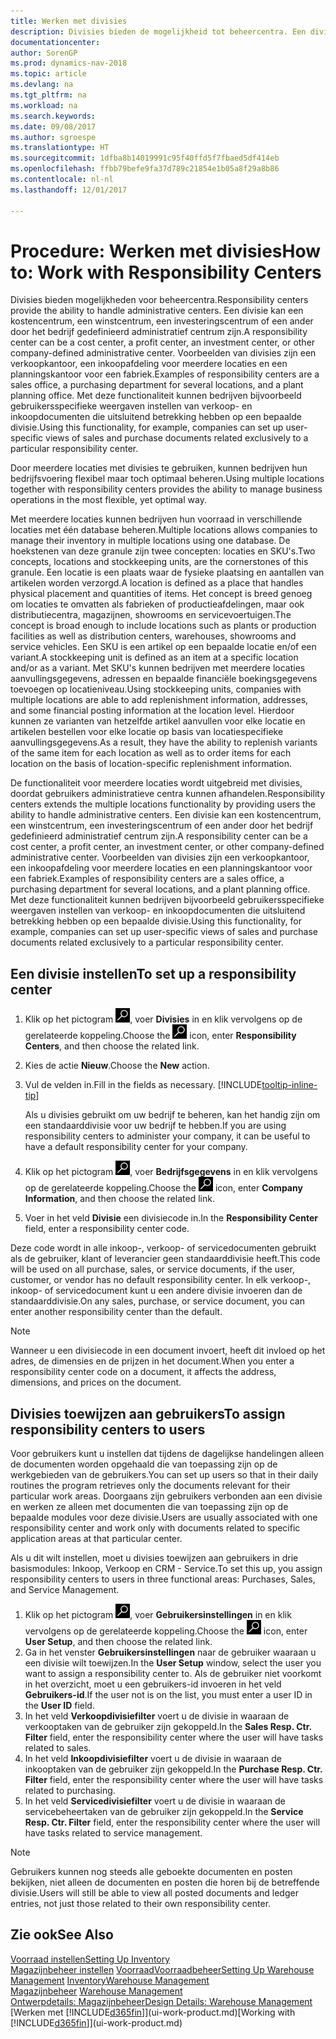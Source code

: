 ```yaml
---
title: Werken met divisies
description: Divisies bieden de mogelijkheid tot beheercentra. Een divisie kan een kostencentrum, een winstcentrum, een investeringscentrum of een ander door het bedrijf gedefinieerd administratief centrum zijn.
documentationcenter: 
author: SorenGP
ms.prod: dynamics-nav-2018
ms.topic: article
ms.devlang: na
ms.tgt_pltfrm: na
ms.workload: na
ms.search.keywords: 
ms.date: 09/08/2017
ms.author: sgroespe
ms.translationtype: HT
ms.sourcegitcommit: 1dfba8b14019991c95f40ffd5f7fbaed5df414eb
ms.openlocfilehash: ffbb79befe9fa37d789c21854e1b05a8f29a8b86
ms.contentlocale: nl-nl
ms.lasthandoff: 12/01/2017

---
```

# <a name="how-to-work-with-responsibility-centers"></a><span data-ttu-id="a65cc-104">Procedure: Werken met divisies</span><span class="sxs-lookup"><span data-stu-id="a65cc-104">How to: Work with Responsibility Centers</span></span>
<span data-ttu-id="a65cc-105">Divisies bieden mogelijkheden voor beheercentra.</span><span class="sxs-lookup"><span data-stu-id="a65cc-105">Responsibility centers provide the ability to handle administrative centers.</span></span> <span data-ttu-id="a65cc-106">Een divisie kan een kostencentrum, een winstcentrum, een investeringscentrum of een ander door het bedrijf gedefinieerd administratief centrum zijn.</span><span class="sxs-lookup"><span data-stu-id="a65cc-106">A responsibility center can be a cost center, a profit center, an investment center, or other company-defined administrative center.</span></span> <span data-ttu-id="a65cc-107">Voorbeelden van divisies zijn een verkoopkantoor, een inkoopafdeling voor meerdere locaties en een planningskantoor voor een fabriek.</span><span class="sxs-lookup"><span data-stu-id="a65cc-107">Examples of responsibility centers are a sales office, a purchasing department for several locations, and a plant planning office.</span></span> <span data-ttu-id="a65cc-108">Met deze functionaliteit kunnen bedrijven bijvoorbeeld gebruikersspecifieke weergaven instellen van verkoop- en inkoopdocumenten die uitsluitend betrekking hebben op een bepaalde divisie.</span><span class="sxs-lookup"><span data-stu-id="a65cc-108">Using this functionality, for example, companies can set up user-specific views of sales and purchase documents related exclusively to a particular responsibility center.</span></span>  

<span data-ttu-id="a65cc-109">Door meerdere locaties met divisies te gebruiken, kunnen bedrijven hun bedrijfsvoering flexibel maar toch optimaal beheren.</span><span class="sxs-lookup"><span data-stu-id="a65cc-109">Using multiple locations together with responsibility centers provides the ability to manage business operations in the most flexible, yet optimal way.</span></span>

<span data-ttu-id="a65cc-110">Met meerdere locaties kunnen bedrijven hun voorraad in verschillende locaties met één database beheren.</span><span class="sxs-lookup"><span data-stu-id="a65cc-110">Multiple locations allows companies to manage their inventory in multiple locations using one database.</span></span> <span data-ttu-id="a65cc-111">De hoekstenen van deze granule zijn twee concepten: locaties en SKU's.</span><span class="sxs-lookup"><span data-stu-id="a65cc-111">Two concepts, locations and stockkeeping units, are the cornerstones of this granule.</span></span> <span data-ttu-id="a65cc-112">Een locatie is een plaats waar de fysieke plaatsing en aantallen van artikelen worden verzorgd.</span><span class="sxs-lookup"><span data-stu-id="a65cc-112">A location is defined as a place that handles physical placement and quantities of items.</span></span> <span data-ttu-id="a65cc-113">Het concept is breed genoeg om locaties te omvatten als fabrieken of productieafdelingen, maar ook distributiecentra, magazijnen, showrooms en servicevoertuigen.</span><span class="sxs-lookup"><span data-stu-id="a65cc-113">The concept is broad enough to include locations such as plants or production facilities as well as distribution centers, warehouses, showrooms and service vehicles.</span></span> <span data-ttu-id="a65cc-114">Een SKU is een artikel op een bepaalde locatie en/of een variant.</span><span class="sxs-lookup"><span data-stu-id="a65cc-114">A stockkeeping unit is defined as an item at a specific location and/or as a variant.</span></span> <span data-ttu-id="a65cc-115">Met SKU's kunnen bedrijven met meerdere locaties aanvullingsgegevens, adressen en bepaalde financiële boekingsgegevens toevoegen op locatieniveau.</span><span class="sxs-lookup"><span data-stu-id="a65cc-115">Using stockkeeping units, companies with multiple locations are able to add replenishment information, addresses, and some financial posting information at the location level.</span></span> <span data-ttu-id="a65cc-116">Hierdoor kunnen ze varianten van hetzelfde artikel aanvullen voor elke locatie en artikelen bestellen voor elke locatie op basis van locatiespecifieke aanvullingsgegevens.</span><span class="sxs-lookup"><span data-stu-id="a65cc-116">As a result, they have the ability to replenish variants of the same item for each location as well as to order items for each location on the basis of location-specific replenishment information.</span></span>  

<span data-ttu-id="a65cc-117">De functionaliteit voor meerdere locaties wordt uitgebreid met divisies, doordat gebruikers administratieve centra kunnen afhandelen.</span><span class="sxs-lookup"><span data-stu-id="a65cc-117">Responsibility centers extends the multiple locations functionality by providing users the ability to handle administrative centers.</span></span> <span data-ttu-id="a65cc-118">Een divisie kan een kostencentrum, een winstcentrum, een investeringscentrum of een ander door het bedrijf gedefinieerd administratief centrum zijn.</span><span class="sxs-lookup"><span data-stu-id="a65cc-118">A responsibility center can be a cost center, a profit center, an investment center, or other company-defined administrative center.</span></span> <span data-ttu-id="a65cc-119">Voorbeelden van divisies zijn een verkoopkantoor, een inkoopafdeling voor meerdere locaties en een planningskantoor voor een fabriek.</span><span class="sxs-lookup"><span data-stu-id="a65cc-119">Examples of responsibility centers are a sales office, a purchasing department for several locations, and a plant planning office.</span></span> <span data-ttu-id="a65cc-120">Met deze functionaliteit kunnen bedrijven bijvoorbeeld gebruikersspecifieke weergaven instellen van verkoop- en inkoopdocumenten die uitsluitend betrekking hebben op een bepaalde divisie.</span><span class="sxs-lookup"><span data-stu-id="a65cc-120">Using this functionality, for example, companies can set up user-specific views of sales and purchase documents related exclusively to a particular responsibility center.</span></span>

## <a name="to-set-up-a-responsibility-center"></a><span data-ttu-id="a65cc-121">Een divisie instellen</span><span class="sxs-lookup"><span data-stu-id="a65cc-121">To set up a responsibility center</span></span>  
1.  <span data-ttu-id="a65cc-122">Klik op het pictogram ![Zoeken naar pagina of rapport](media/ui-search/search_small.png "pictogram Zoeken naar pagina of rapport"), voer **Divisies** in en klik vervolgens op de gerelateerde koppeling.</span><span class="sxs-lookup"><span data-stu-id="a65cc-122">Choose the ![Search for Page or Report](media/ui-search/search_small.png "Search for Page or Report icon") icon, enter **Responsibility Centers**, and then choose the related link.</span></span>  
2.  <span data-ttu-id="a65cc-123">Kies de actie **Nieuw**.</span><span class="sxs-lookup"><span data-stu-id="a65cc-123">Choose the **New** action.</span></span>  
3.  <span data-ttu-id="a65cc-124">Vul de velden in.</span><span class="sxs-lookup"><span data-stu-id="a65cc-124">Fill in the fields as necessary.</span></span> [!INCLUDE[tooltip-inline-tip](includes/tooltip-inline-tip_md.md)]  

    <span data-ttu-id="a65cc-125">Als u divisies gebruikt om uw bedrijf te beheren, kan het handig zijn om een standaarddivisie voor uw bedrijf te hebben.</span><span class="sxs-lookup"><span data-stu-id="a65cc-125">If you are using responsibility centers to administer your company, it can be useful to have a default responsibility center for your company.</span></span>
4. <span data-ttu-id="a65cc-126">Klik op het pictogram ![Zoeken naar pagina of rapport](media/ui-search/search_small.png "pictogram Zoeken naar pagina of rapport"), voer **Bedrijfsgegevens** in en klik vervolgens op de gerelateerde koppeling.</span><span class="sxs-lookup"><span data-stu-id="a65cc-126">Choose the ![Search for Page or Report](media/ui-search/search_small.png "Search for Page or Report icon") icon, enter **Company Information**, and then choose the related link.</span></span>
5. <span data-ttu-id="a65cc-127">Voer in het veld **Divisie** een divisiecode in.</span><span class="sxs-lookup"><span data-stu-id="a65cc-127">In the **Responsibility Center** field, enter a responsibility center code.</span></span>

<span data-ttu-id="a65cc-128">Deze code wordt in alle inkoop-, verkoop- of servicedocumenten gebruikt als de gebruiker, klant of leverancier geen standaarddivisie heeft.</span><span class="sxs-lookup"><span data-stu-id="a65cc-128">This code will be used on all purchase, sales, or service documents, if the user, customer, or vendor has no default responsibility center.</span></span> <span data-ttu-id="a65cc-129">In elk verkoop-, inkoop- of servicedocument kunt u een andere divisie invoeren dan de standaarddivisie.</span><span class="sxs-lookup"><span data-stu-id="a65cc-129">On any sales, purchase, or service document, you can enter another responsibility center than the default.</span></span>

> [!NOTE]  
>  <span data-ttu-id="a65cc-130">Wanneer u een divisiecode in een document invoert, heeft dit invloed op het adres, de dimensies en de prijzen in het document.</span><span class="sxs-lookup"><span data-stu-id="a65cc-130">When you enter a responsibility center code on a document, it affects the address, dimensions, and prices on the document.</span></span>  

## <a name="to-assign-responsibility-centers-to-users"></a><span data-ttu-id="a65cc-131">Divisies toewijzen aan gebruikers</span><span class="sxs-lookup"><span data-stu-id="a65cc-131">To assign responsibility centers to users</span></span>  
<span data-ttu-id="a65cc-132">Voor gebruikers kunt u instellen dat tijdens de dagelijkse handelingen alleen de documenten worden opgehaald die van toepassing zijn op de werkgebieden van de gebruikers.</span><span class="sxs-lookup"><span data-stu-id="a65cc-132">You can set up users so that in their daily routines the program retrieves only the documents relevant for their particular work areas.</span></span> <span data-ttu-id="a65cc-133">Doorgaans zijn gebruikers verbonden aan een divisie en werken ze alleen met documenten die van toepassing zijn op de bepaalde modules voor deze divisie.</span><span class="sxs-lookup"><span data-stu-id="a65cc-133">Users are usually associated with one responsibility center and work only with documents related to specific application areas at that particular center.</span></span>  

<span data-ttu-id="a65cc-134">Als u dit wilt instellen, moet u divisies toewijzen aan gebruikers in drie basismodules: Inkoop, Verkoop en CRM - Service.</span><span class="sxs-lookup"><span data-stu-id="a65cc-134">To set this up, you assign responsibility centers to users in three functional areas: Purchases, Sales, and Service Management.</span></span>  

1.  <span data-ttu-id="a65cc-135">Klik op het pictogram ![Zoeken naar pagina of rapport](media/ui-search/search_small.png "pictogram Zoeken naar pagina of rapport"), voer **Gebruikersinstellingen** in en klik vervolgens op de gerelateerde koppeling.</span><span class="sxs-lookup"><span data-stu-id="a65cc-135">Choose the ![Search for Page or Report](media/ui-search/search_small.png "Search for Page or Report icon") icon, enter **User Setup**, and then choose the related link.</span></span>  
2.  <span data-ttu-id="a65cc-136">Ga in het venster **Gebruikersinstellingen** naar de gebruiker waaraan u een divisie wilt toewijzen.</span><span class="sxs-lookup"><span data-stu-id="a65cc-136">In the **User Setup** window, select the user you want to assign a responsibility center to.</span></span> <span data-ttu-id="a65cc-137">Als de gebruiker niet voorkomt in het overzicht, moet u een gebruikers-id invoeren in het veld **Gebruikers-id**.</span><span class="sxs-lookup"><span data-stu-id="a65cc-137">If the user not is on the list, you must enter a user ID in the **User ID** field.</span></span>  
3.  <span data-ttu-id="a65cc-138">In het veld **Verkoopdivisiefilter** voert u de divisie in waaraan de verkooptaken van de gebruiker zijn gekoppeld.</span><span class="sxs-lookup"><span data-stu-id="a65cc-138">In the **Sales Resp. Ctr. Filter** field, enter the responsibility center where the user will have tasks related to sales.</span></span>  
4.  <span data-ttu-id="a65cc-139">In het veld **Inkoopdivisiefilter** voert u de divisie in waaraan de inkooptaken van de gebruiker zijn gekoppeld.</span><span class="sxs-lookup"><span data-stu-id="a65cc-139">In the **Purchase Resp. Ctr. Filter** field, enter the responsibility center where the user will have tasks related to purchasing.</span></span>  
5.  <span data-ttu-id="a65cc-140">In het veld **Servicedivisiefilter** voert u de divisie in waaraan de servicebeheertaken van de gebruiker zijn gekoppeld.</span><span class="sxs-lookup"><span data-stu-id="a65cc-140">In the **Service Resp. Ctr. Filter** field, enter the responsibility center where the user will have tasks related to service management.</span></span>  

> [!NOTE]  
>  <span data-ttu-id="a65cc-141">Gebruikers kunnen nog steeds alle geboekte documenten en posten bekijken, niet alleen de documenten en posten die horen bij de betreffende divisie.</span><span class="sxs-lookup"><span data-stu-id="a65cc-141">Users will still be able to view all posted documents and ledger entries, not just those related to their own responsibility center.</span></span>

## <a name="see-also"></a><span data-ttu-id="a65cc-142">Zie ook</span><span class="sxs-lookup"><span data-stu-id="a65cc-142">See Also</span></span>  
[<span data-ttu-id="a65cc-143">Voorraad instellen</span><span class="sxs-lookup"><span data-stu-id="a65cc-143">Setting Up Inventory</span></span>](inventory-setup-inventory.md)  
<span data-ttu-id="a65cc-144">[Magazijnbeheer instellen](warehouse-setup-warehouse.md)
[Voorraad](inventory-manage-inventory.md)[Voorraadbeheer](warehouse-manage-warehouse.md)</span><span class="sxs-lookup"><span data-stu-id="a65cc-144">[Setting Up Warehouse Management](warehouse-setup-warehouse.md)
[Inventory](inventory-manage-inventory.md)[Warehouse Management](warehouse-manage-warehouse.md)</span></span>  
<span data-ttu-id="a65cc-145">[Magazijnbeheer](warehouse-manage-warehouse.md)  </span><span class="sxs-lookup"><span data-stu-id="a65cc-145">[Warehouse Management](warehouse-manage-warehouse.md)  </span></span>  
[<span data-ttu-id="a65cc-146">Ontwerpdetails: Magazijnbeheer</span><span class="sxs-lookup"><span data-stu-id="a65cc-146">Design Details: Warehouse Management</span></span>](design-details-warehouse-management.md)  
<span data-ttu-id="a65cc-147">[Werken met [!INCLUDE[d365fin](includes/d365fin_md.md)]](ui-work-product.md)</span><span class="sxs-lookup"><span data-stu-id="a65cc-147">[Working with [!INCLUDE[d365fin](includes/d365fin_md.md)]](ui-work-product.md)</span></span>

